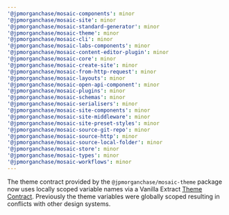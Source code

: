 ```yaml
---
'@jpmorganchase/mosaic-components': minor
'@jpmorganchase/mosaic-site': minor
'@jpmorganchase/mosaic-standard-generator': minor
'@jpmorganchase/mosaic-theme': minor
'@jpmorganchase/mosaic-cli': minor
'@jpmorganchase/mosaic-labs-components': minor
'@jpmorganchase/mosaic-content-editor-plugin': minor
'@jpmorganchase/mosaic-core': minor
'@jpmorganchase/mosaic-create-site': minor
'@jpmorganchase/mosaic-from-http-request': minor
'@jpmorganchase/mosaic-layouts': minor
'@jpmorganchase/mosaic-open-api-component': minor
'@jpmorganchase/mosaic-plugins': minor
'@jpmorganchase/mosaic-schemas': minor
'@jpmorganchase/mosaic-serialisers': minor
'@jpmorganchase/mosaic-site-components': minor
'@jpmorganchase/mosaic-site-middleware': minor
'@jpmorganchase/mosaic-site-preset-styles': minor
'@jpmorganchase/mosaic-source-git-repo': minor
'@jpmorganchase/mosaic-source-http': minor
'@jpmorganchase/mosaic-source-local-folder': minor
'@jpmorganchase/mosaic-store': minor
'@jpmorganchase/mosaic-types': minor
'@jpmorganchase/mosaic-workflows': minor
---
```


The theme contract provided by the `@jpmorganchase/mosaic-theme` package now uses locally scoped variable names via a Vanilla Extract [Theme Contract](https://vanilla-extract.style/documentation/api/create-theme-contract/). Previously the theme variables were globally scoped resulting in conflicts with other design systems.
